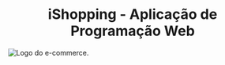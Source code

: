 # <h1 align="center"> iShopping - Aplicação de Programação Web </h1>
![Logo do e-commerce.](https://user-images.githubusercontent.com/71740181/180837416-43c860af-39bf-4449-acb8-7adeea57a394.png)
